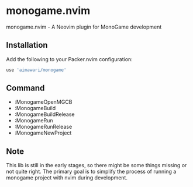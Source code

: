 # monogame.nvim
monogame.nvim - A Neovim plugin for MonoGame development

## Installation
Add the following to your Packer.nvim configuration:

```lua
use 'aimawari/monogame'
```

## Command
- :MonogameOpenMGCB
- :MonogameBuild
- :MonogameBuildRelease
- :MonogameRun
- :MonogameRunRelease
- :MonogameNewProject

## Note
This lib is still in the early stages, so there might be some things missing or not quite right. The primary goal is to simplify the process of running a monogame project with nvim during development.
